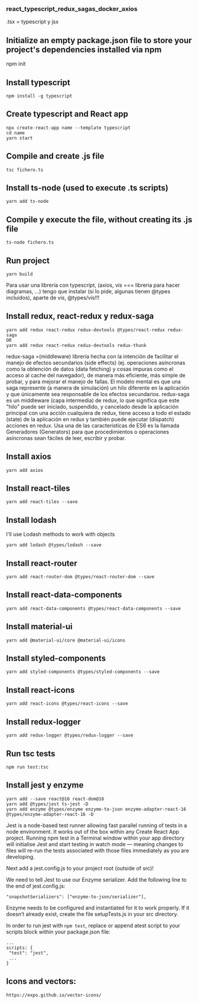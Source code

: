 ### react_typescript_redux_sagas_docker_axios

.tsx = typescript y jsx

## Initialize an empty package.json file to store your project's dependencies installed via npm

npm init

## Install typescript

```
npm install -g typescript
```

## Create typescript and React app

```
npx create-react-app name --template typescript
cd name
yarn start
```

## Compile and create .js file

```
tsc fichero.ts
```

## Install ts-node (used to execute .ts scripts)

```
yarn add ts-node
```

## Compile y execute the file, without creating its .js file

```
ts-node fichero.ts
```

## Run project

```
yarn build
```

Para usar una librería con typescript, (axios, vis === libreria para hacer diagramas, ...) tengo que instalar (si lo pide, algunas tienen @types incluidos), aparte de vis, @types/vis!!!

## Install redux, react-redux y redux-saga

```
yarn add redux react-redux redux-devtools @types/react-redux redux-saga
OR
yarn add redux react-redux redux-devtools redux-thunk
```

redux-saga =(middleware) librería hecha con la intención de facilitar el manejo de efectos secundarios (side effects) (ej. operaciones asíncronas como la obtención de datos (data fetching) y cosas impuras como el acceso al cache del navegador), de manera más eficiente, más simple de probar, y para mejorar el manejo de fallas.
El modelo mental es que una saga represente (a manera de simulación) un hilo diferente en la aplicación y que únicamente sea responsable de los efectos secundarios. redux-saga es un middleware (capa intermedia) de redux, lo que significa que este "hilo" puede ser iniciado, suspendido, y cancelado desde la aplicación principal con una acción cualquiera de redux, tiene acceso a todo el estado (state) de la aplicación en redux y también puede ejecutar (dispatch) acciones en redux.
Usa una de las caracteristicas de ES6 es la llamada Generadores (Generators) para que procedimientos o operaciones asíncronas sean fáciles de leer, escribir y probar.

## Install axios

```
yarn add axios
```

## Install react-tiles

```
yarn add react-tiles --save
```

## Install lodash

I'll use Lodash methods to work with objects

```
yarn add lodash @types/lodash --save
```

## Install react-router

```
yarn add react-router-dom @types/react-router-dom --save
```

## Install react-data-components

```
yarn add react-data-components @types/react-data-components --save
```

## Install material-ui

```
yarn add @material-ui/core @material-ui/icons
```

## Install styled-components

```
yarn add styled-components @types/styled-components --save
```

## Install react-icons

```
yarn add react-icons @types/react-icons --save
```

## Install redux-logger

```
yarn add redux-logger @types/redux-logger --save
```

## Run tsc tests

```
npm run test:tsc
```

## Install jest y enzyme

```
yarn add --save react@16 react-dom@16
yarn add @types/jest ts-jest -D
yarn add enzyme @types/enzyme enzyme-to-json enzyme-adapter-react-16 @types/enzyme-adapter-react-16 -D
```

Jest is a node-based test runner allowing fast parallel running of tests in a node environment. It works out of the box within any Create React App project. Running npm test in a Terminal window within your app directory will initialise Jest and start testing in watch mode — meaning changes to files will re-run the tests associated with those files immediately as you are developing.

Next add a jest.config.js to your project root (outside of src)!

We need to tell Jest to use our Enzyme serializer. Add the following line to the end of jest.config.js:

```
"snapshotSerializers": ["enzyme-to-json/serializer"],
```

Enzyme needs to be configured and instantiated for it to work properly. If it doesn’t already exist, create the file setupTests.js in your src directory.

In order to run jest with `npm test`, replace or append atest script to your scripts block within your package.json file:

```
...
scripts: {
 "test": "jest",
 ...
}
```

## Icons and vectors:

`https://expo.github.io/vector-icons/`
